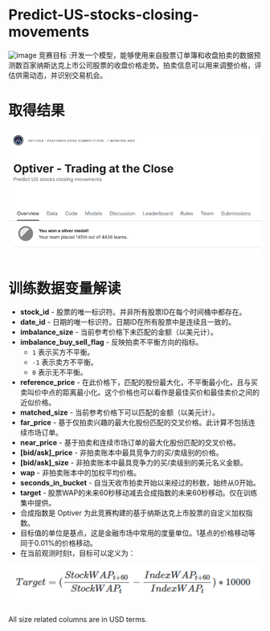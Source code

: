 # Predict-US-stocks-closing-movements

![image]()
竞赛目标 :开发一个模型，能够使用来自股票订单簿和收盘拍卖的数据预测数百家纳斯达克上市公司股票的收盘价格走势。拍卖信息可以用来调整价格，评估供需动态，并识别交易机会。

# 取得结果

![result](https://github.com/Tony980624/Predict-US-stocks-closing-movements/blob/main/file01/Screenshot%202024-10-26%20111914.png?raw=true)

# 训练数据变量解读

- **stock_id** - 股票的唯一标识符。并非所有股票ID在每个时间桶中都存在。
- **date_id** - 日期的唯一标识符。日期ID在所有股票中是连续且一致的。
- **imbalance_size** - 当前参考价格下未匹配的金额（以美元计）。
- **imbalance_buy_sell_flag** - 反映拍卖不平衡方向的指标。
  - `1` 表示买方不平衡。
  - `-1` 表示卖方不平衡。
  - `0` 表示无不平衡。
- **reference_price** - 在此价格下，匹配的股份最大化，不平衡最小化，且与买卖叫价中点的距离最小化。这个价格也可以看作是最佳买价和最佳卖价之间的近似价格。
- **matched_size** - 当前参考价格下可以匹配的金额（以美元计）。
- **far_price** - 基于仅拍卖兴趣的最大化股份匹配的交叉价格。此计算不包括连续市场订单。
- **near_price** - 基于拍卖和连续市场订单的最大化股份匹配的交叉价格。
- **[bid/ask]_price** - 非拍卖账本中最具竞争力的买/卖级别的价格。
- **[bid/ask]_size** - 非拍卖账本中最具竞争力的买/卖级别的美元名义金额。
- **wap** - 非拍卖账本中的加权平均价格。
- **seconds_in_bucket** - 自当天收市拍卖开始以来经过的秒数，始终从0开始。
- **target** - 股票WAP的未来60秒移动减去合成指数的未来60秒移动。仅在训练集中提供。
- 合成指数是 Optiver 为此竞赛构建的基于纳斯达克上市股票的自定义加权指数。
- 目标值的单位是基点，这是金融市场中常用的度量单位。1基点的价格移动等同于0.01%的价格移动。
- 在当前观测时刻t，目标可以定义为：

  
![target](https://github.com/Tony980624/Predict-US-stocks-closing-movements/blob/main/file01/target.png)

All size related columns are in USD terms.

